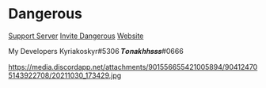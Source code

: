 # Dangerous

[Support Server](https://discord.gg/SYu7YMvKQm)
[Invite Dangerous](https://dsc.gg/dangerous)
[Website](https://dangerous.xyz)

My Developers
Kyriakoskyr#5306
𝑻𝒐𝒏𝒂𝒌𝒉𝒉𝒔𝒔𝒔#0666

https://media.discordapp.net/attachments/901556655421005894/904124705143922708/20211030_173429.jpg
